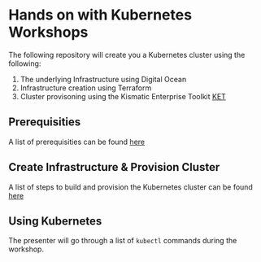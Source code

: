 # Hands on with Kubernetes Workshops

The following repository will create you a Kubernetes cluster using the following:

1. The underlying Infrastructure using Digital Ocean
2. Infrastructure creation using Terraform
3. Cluster provisoning using the Kismatic Enterprise Toolkit [KET](https://github.com/apprenda/kismatic)

## Prerequisities

A list of prerequisities can be found [here](docs/prerequisities.md)

## Create Infrastructure & Provision Cluster

A list of steps to build and provision the Kubernetes cluster can be found [here](docs/build-cluster.md)

## Using Kubernetes

The presenter will go through a list of `kubectl` commands during the workshop.